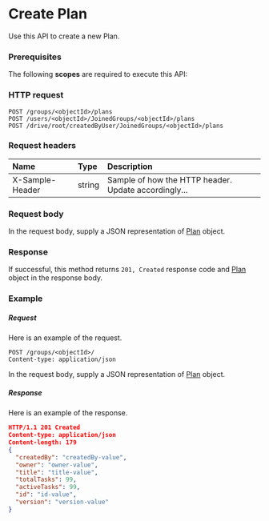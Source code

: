 # Create Plan

Use this API to create a new Plan.
### Prerequisites
The following **scopes** are required to execute this API: 
### HTTP request
<!-- { "blockType": "ignored" } -->
```http
POST /groups/<objectId>/plans
POST /users/<objectId>/JoinedGroups/<objectId>/plans
POST /drive/root/createdByUser/JoinedGroups/<objectId>/plans

```
### Request headers
| Name       | Type | Description|
|:---------------|:--------|:----------|
| X-Sample-Header  | string  | Sample of how the HTTP header. Update accordingly...|

### Request body
In the request body, supply a JSON representation of [Plan](../resources/plan.md) object.


### Response
If successful, this method returns `201, Created` response code and [Plan](../resources/plan.md) object in the response body.

### Example
##### Request
Here is an example of the request.
<!-- {
  "blockType": "request",
  "name": "create_plan_from_group"
}-->
```http
POST /groups/<objectId>/
Content-type: application/json
```
In the request body, supply a JSON representation of [Plan](../resources/plan.md) object.
##### Response
Here is an example of the response.
<!-- {
  "blockType": "response",
  "truncated": false,
  "@odata.type": "plan"
} -->
```json
HTTP/1.1 201 Created
Content-type: application/json
Content-length: 179
{
  "createdBy": "createdBy-value",
  "owner": "owner-value",
  "title": "title-value",
  "totalTasks": 99,
  "activeTasks": 99,
  "id": "id-value",
  "version": "version-value"
}
```

<!-- uuid: 992ffab4-805d-4078-9066-72f6bca010cb
2015-10-16 01:35:17 UTC -->
<!-- {
  "type": "#page.annotation",
  "description": "Create Plan",
  "keywords": "",
  "section": "documentation",
  "tocPath": ""
}-->